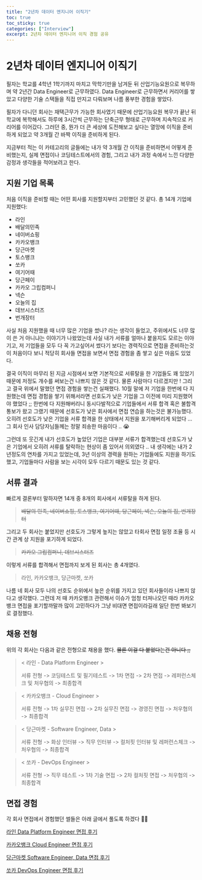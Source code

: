 ```yaml
---
title: "2년차 데이터 엔지니어 이직기"
toc: true
toc_sticky: true
categories: ["Interview"]
excerpt: 2년차 데이터 엔지니어 이직 경험 공유
---
```


# 2년차 데이터 엔지니어 이직기

필자는 학교를 4학년 1학기까지 마치고 막학기만을 남겨둔 뒤 산업기능요원으로 복무하며 약 2년간 Data Engineer로 근무하였다. Data Engineer로 근무하면서 커리어를 쌓았고 다양한 기술 스택들을 직접 만지고 다뤄보며 나름 풍부한 경험을 쌓았다.

필자가 다니던 회사는 재택근무가 가능한 회사였기 때문에 산업기능요원 복무가 끝난 뒤 학교에 복학해서도 하루에 3시간씩 근무하는 단축근무 형태로 근무하며 지속적으로 커리어를 이어갔다. 그러던 중, 뭔가 더 큰 세상에 도전해보고 싶다는 열망에 이직을 준비하게 되었고 약 3개월 간 바짝 이직을 준비하게 된다.

지금부터 적는 이 카테고리의 글들에는 내가 약 3개월 간 이직을 준비하면서 어떻게 준비했는지, 실제 면접이나 코딩테스트에서의 경험, 그리고 내가 과정 속에서 느낀 다양한 감정과 생각들을 적어보려고 한다.

## 지원 기업 목록

처음 이직을 준비할 때는 어떤 회사를 지원할지부터 고민했던 것 같다. 총 14개 기업에 지원했다:

- 라인
- 배달의민족
- 네이버쇼핑
- 카카오뱅크
- 당근마켓
- 토스뱅크
- 쏘카
- 여기어때
- 당근페이
- 카카오 그립컴퍼니
- 넥슨
- 오늘의 집
- 데브시스터즈
- 번개장터

사실 처음 지원했을 때 너무 많은 기업을 썼나? 라는 생각이 들었고, 주위에서도 너무 많이 쓴 거 아니냐는 이야기가 나왔었는데 사실 내가 서류를 얼마나 붙을지도 모르는 이야기고, 저 기업들을 모두 다 꼭 가고싶어서 썼다기 보다는 경력직으로 면접을 준비하는것이 처음이다 보니 적당히 회사들 면접을 보면서 면접 경험을 좀 쌓고 싶은 마음도 있었다.

결국 이직이 마무리 된 지금 시점에서 보면 기본적으로 서류탈을 한 기업들도 꽤 있었기 때문에 저정도 개수를 써보는건 나쁘지 않은 것 같다. 물론 사람마다 다르겠지만 ! 그리고 결국 위에서 말했던 면접 경험을 쌓는건 실패했다. 10월 말에 저 기업을 한번에 다 지원했는데 면접 경험을 쌓기 위해서라면 선호도가 낮은 기업을 그 이전에 미리 지원했어야 했었다 ;; 한번에 다 지원해버리니 동시다발적으로 기업들에서 서류 합격 혹은 불합격 통보가 왔고 그랬기 때문에 선호도가 낮은 회사에서 면접 연습을 하는것은 불가능했다. 오히려 선호도가 낮은 기업을 서류 합격을 한 상태에서 지원을 포기해버리게 되었다 ... 그 회사 인사 담당자님들께는 정말 죄송한 마음이다 .. 😭

그런데 또 웃긴게 내가 선호도가 높았던 기업은 대부분 서류가 합격했는데 선호도가 낮은 기업에서 오히려 서류를 탈락하는 현상이 좀 있어서 의외였다 .. 내 생각에는 내가 2년정도의 연차를 가지고 있었는데, 3년 이상의 경력을 원하는 기업들에도 지원을 하기도 했고, 기업들마다 사람을 보는 시각이 모두 다르기 때문도 있는 것 같다.

## 서류 결과

빠르게 결론부터 말하자면 14개 중 8개의 회사에서 서류탈을 하게 된다.

> ~~배달의 민족, 네이버쇼핑, 토스뱅크, 여기어때, 당근페이, 넥슨, 오늘의 집, 번개장터~~

그리고 두 회사는 붙었지만 선호도가 그렇게 높지는 않았고 타회사 면접 일정 조율 등 시간 관계 상 지원을 포기하게 되었다.

> ~~카카오 그립컴퍼니, 데브시스터즈~~

이렇게 서류를 합격해서 면접까지 보게 된 회사는 총 4개였다.

> 라인, 카카오뱅크, 당근마켓, 쏘카

나름 네 회사 모두 나의 선호도 순위에서 높은 순위를 가지고 있던 회사들이라 나쁘지 않다고 생각했다. 그런데 저 때 카카오뱅크 관련해서 이슈가 엄청 터져나오던 때라 카카오뱅크 면접을 포기할까말까 많이 고민하다가 그냥 비대면 면접이라길래 일단 한번 봐보기로 결정했다.

## 채용 전형
위의 각 회사는 다음과 같은 전형으로 채용을 했다. ~~물론 이걸 다 붙었다는건 아니다 ;;~~
> < 라인 - Data Platform Engineer >
> 
> 서류 전형 -> 코딩테스트 및 필기테스트 -> 1차 면접 -> 2차 면접 -> 레퍼런스체크 및 처우협의 -> 최종합격

> < 카카오뱅크 - Cloud Engineer >
> 
> 서류 전형 -> 1차 실무진 면접 -> 2차 실무진 면접 -> 경영진 면접 -> 처우협의 -> 최종합격

> < 당근마켓 - Software Engineer, Data >
> 
> 서류 전형 -> 화상 인터뷰 -> 직무 인터뷰 -> 컬처핏 인터뷰 및 레퍼런스체크 -> 처우협의 -> 최종합격

> < 쏘카 - DevOps Engineer >
> 
> 서류 전형 -> 직무 테스트 -> 1차 기술 면접 -> 2차 컬처핏 면접 -> 처우협의 -> 최종합격

## 면접 경험

각 회사 면접에서 경험했던 썰들은 아래 글에서 풀도록 하겠다 👋🏻

[라인 Data Platform Engineer 면접 후기](/2024/01/05/line-data-platform-engineer-interview/)

[카카오뱅크 Cloud Engineer 면접 후기](/2024/01/05/kakaobank-cloud-engineer-interview/)

[당근마켓 Software Engineer, Data 면접 후기](/2024/01/05/danggeunmarket-software-engineer-data-interview/)

[쏘카 DevOps Engineer 면접 후기](/2024/01/05/socar-devops-engineer-interview/)